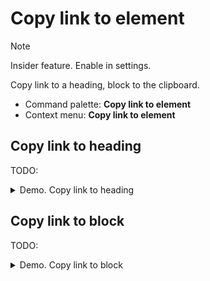 # Copy link to element

> [!NOTE] 
> Insider feature. Enable in settings.

Copy link to a heading, block to the clipboard.

- Command palette: **Copy link to element**
- Context menu: **Copy link to element**


## Copy link to heading

TODO:

<details>
<summary>Demo. Copy link to heading</summary>

![Copy link to heading]()

</details>

## Copy link to block

TODO:

<details>
<summary>Demo. Copy link to block</summary>

![Copy link to heading]()

</details>

